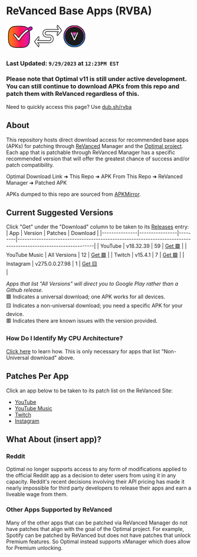 # ReVanced Base Apps (RVBA)
<img src="https://raw.githubusercontent.com/gabefletch/ReVanced-BaseApps/main/banner/rvba-banner.png" width=220>

### Last Updated: `9/29/2023` at `12:23PM EST`
### Please note that Optimal v11 is still under active development. You can still continue to download APKs from this repo and patch them with ReVanced regardless of this.
Need to quickly access this page? Use [dub.sh/rvba](https://dub.sh/rvba)

## About
This repository hosts direct download access for recommended base apps (APKs) for patching through [ReVanced](https://revanced.app) Manager and the [Optimal project](https://github.com/gabefletch/optimal-v11). Each app that is patchable through ReVanced Manager has a specific recommended version that will offer the greatest chance of success and/or patch compatibility.<br>

Optimal Download Link ➜ This Repo ➜ APK From This Repo ➜ ReVanced Manager ➜ Patched APK<br>

APKs dumped to this repo are sourced from [APKMirror](https://apkmirror.com).

## Current Suggested Versions
Click "Get" under the "Download" column to be taken to its [Releases](https://github.com/gabefletch/ReVanced-BaseApps/releases) entry:
| App           | Version        | Patches | Download                                                                                                     |
|---------------|----------------|---------|--------------------------------------------------------------------------------------------------------------|
| YouTube       | v18.32.39      | 59      | [Get‎ ‎ ‎ 🟩](https://github.com/gabefletch/ReVanced-BaseApps/releases/tag/YT-v18.32.39)              |
| YouTube Music | All Versions   | 12      | [Get‎ ‎ ‎ 🟩](https://play.google.com/store/apps/details?id=com.google.android.apps.youtube.music)    |
| Twitch        | v15.4.1        | 7       | [Get‎ ‎ ‎ 🟩](https://github.com/gabefletch/ReVanced-BaseApps/releases/tag/TW-v15.4.1)                |
| Instagram     | v275.0.0.27.98 | 1       | [Get‎ ‎ ‎ 🟨](https://github.com/gabefletch/ReVanced-BaseApps/releases/tag/IG-v275.0.0.27.98)<br> |

_Apps that list "All Versions" will direct you to Google Play rather than a Github release._<br>
🟩 Indicates a universal download; one APK works for all devices.<br>
🟨 Indicates a non-universal download; you need a specific APK for your device.<br>
🟥 Indicates there are known issues with the version provided.<br>

### How Do I Identify My CPU Architecture?
[Click here](https://github.com/gabefletch/ReVanced-BaseApps/blob/main/cpu-arch-help.md) to learn how. This is only necessary for apps that list "Non-Universal download" above.
## Patches Per App
Click an app below to be taken to its patch list on the ReVanced Site:
- [YouTube](https://revanced.app/patches?pkg=com.google.android.youtube) 
- [YouTube Music](https://revanced.app/patches?pkg=com.google.android.apps.youtube.music) 
- [Twitch](https://revanced.app/patches?pkg=tv.twitch.android.app)
- [Instagram](https://revanced.app/patches?pkg=com.instagram.android)

## What About (insert app)?
### Reddit
Optimal no longer supports access to any form of modifications applied to the official Reddit app as a decision to deter users from using it in any capacity. Reddit's recent decisions involving their API pricing has made it nearly impossible for third party developers to release their apps and earn a liveable wage from them.
### Other Apps Supported by ReVanced
Many of the other apps that can be patched via ReVanced Manager do not have patches that align with the goal of the Optimal project. For example, Spotify can be patched by ReVanced but does not have patches that unlock Premium features. So Optimal instead supports xManager which does allow for Premium unlocking.
